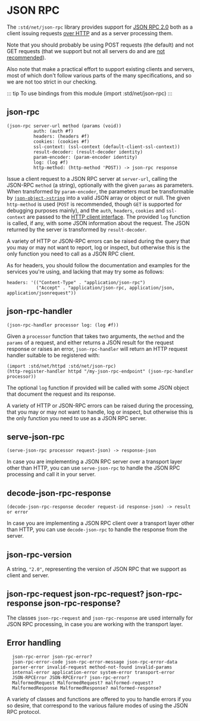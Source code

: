 # JSON RPC

The `:std/net/json-rpc` library provides support for
[JSON RPC 2.0](https://www.jsonrpc.org/specification)
both as a client issuing requests
[over HTTP](https://www.jsonrpc.org/historical/json-rpc-over-http.html)
and as a server processing them.

Note that you should probably be using POST requests (the default)
and not GET requests
(that we support but not all servers do and are
[not recommended](https://www.simple-is-better.org/json-rpc/transport_http.html#get-request)).

Also note that make a practical effort to support existing clients and servers,
most of which don't follow various parts of the many specifications, and so
we are not too strict in our checking.

::: tip To use bindings from this module
(import :std/net/json-rpc)
:::

## json-rpc
```
(json-rpc server-url method (params (void))
          auth: (auth #f)
          headers: (headers #f)
          cookies: (cookies #f)
          ssl-context: (ssl-context (default-client-ssl-context))
          result-decoder: (result-decoder identity)
          param-encoder: (param-encoder identity)
          log: (log #f)
          http-method: (http-method 'POST)) -> json-rpc response
```

Issue a client request to a JSON RPC server at `server-url`,
calling the JSON-RPC `method` (a string),
optionally with the given `params` as parameters.
When transformed by `param-encoder`, the parameters must be transformable by
[`json-object->string`](../text/json) into a valid JSON array or object or null.
The given `http-method` is used (`POST` is recommended,
though `GET` is supported for debugging purposes mainly),
and the `auth`, `headers`, `cookies` and `ssl-context` are passed to the
[HTTP client interface](request).
The provided `log` function is called, if any, with some JSON information about the request.
The JSON returned by the server is transformed by `result-decoder`.

A variety of HTTP or JSON-RPC errors can be raised during the query
that you may or may not want to report, log or inspect, but otherwise
this is the only function you need to call as a JSON RPC client.

As for headers, you should follow the documentation and examples
for the services you're using, and lacking that may try some as follows:
```
headers: '(("Content-Type" . "application/json-rpc")
           ("Accept" . "application/json-rpc, application/json, application/jsonrequest"))
```

## json-rpc-handler
```
(json-rpc-handler processor log: (log #f))
```

Given a `processor` function that takes two arguments, the `method` and the `params` of a request,
and either returns a JSON result for the request response or raises an error,
`json-rpc-handler` will return an HTTP request handler suitable to be registered with:

```
(import :std/net/httpd :std/net/json-rpc)
(http-register-handler httpd "/my-json-rpc-endpoint" (json-rpc-handler processor))
```

The optional `log` function if provided will be called with some JSON object that
document the request and its response.

A variety of HTTP or JSON-RPC errors can be raised during the processing,
that you may or may not want to handle, log or inspect, but otherwise
this is the only function you need to use as a JSON RPC server.

## serve-json-rpc
```
(serve-json-rpc processor request-json) -> response-json
```
In case you are implementing a JSON RPC server over a transport layer other than HTTP,
you can use `serve-json-rpc` to handle the JSON RPC processing and call it in your server.

## decode-json-rpc-response
```
(decode-json-rpc-response decoder request-id response-json) -> result or error
```
In case you are implementing a JSON RPC client over a transport layer other than HTTP,
you can use `decode-json-rpc` to handle the response from the server.

## json-rpc-version

A string, `"2.0"`, representing the version of JSON RPC that we support as client and server.

## json-rpc-request json-rpc-request? json-rpc-response json-rpc-response?

The classes `json-rpc-request` and `json-rpc-response` are used internally for JSON RPC processing,
in case you are working with the transport layer.

## Error handling
```
  json-rpc-error json-rpc-error?
  json-rpc-error-code json-rpc-error-message json-rpc-error-data
  parser-error invalid-request method-not-found invalid-params
  internal-error application-error system-error transport-error
  JSON-RPCError JSON-RPCError? json-rpc-error?
  MalformedRequest MalformedRequest? malformed-request?
  MalformedResponse MalformedResponse? malformed-response?
```

A variety of classes and functions are offered to you to handle errors if you so desire,
that correspond to the various failure modes of using the JSON RPC protocol.
